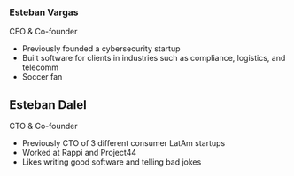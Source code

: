 ### Esteban Vargas
CEO & Co-founder

- Previously founded a cybersecurity startup
- Built software for clients in industries such as compliance, logistics, and telecomm
- Soccer fan

## Esteban Dalel
CTO & Co-founder 

- Previously CTO of 3 different consumer LatAm startups
- Worked at Rappi and Project44
- Likes writing good software and telling bad jokes
